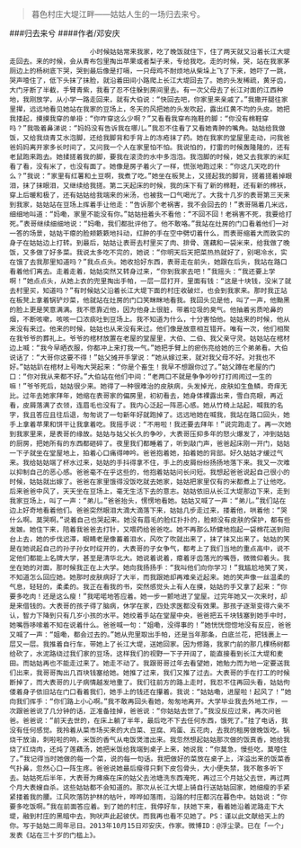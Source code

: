 > 暮色村庄大堤江畔——姑姑人生的一场归去来兮。

###归去来兮
####作者/邓安庆

						小时候姑姑常来我家，吃了晚饭就住下，住了两天就又沿着长江大堤走回去。来的时候，会从青布包里掏出苹果或者梨子来，专给我吃。走的时候，哭，站在我家茅厕边上的杨树底下哭，哭到最后像是打嗝，一只母鸡不耐烦地从柴垛上飞了下来，她吓了一跳，哭声噎住了，低下头抹了抹脸，就沿着田间小路爬上长江大堤回去了。她的头发稀疏，黄牙齿，大门牙断了半截，手臂青紫，我看了忍不住躲到房间里去。有一次父母去了长江对面的江西种地，我刚放学，从小学一路走回来，就有大伯说：“快回去吧，你家里来亲戚了。”我撒开腿往家里撵，远远地看见她站在我家的豆场上，冬天的风把她的头发吹起，露出红黄不均的头皮。她把我搂起，摸摸我穿的单褂：“你咋穿这么少啊？”又看看我穿布拖鞋的脚：“你没有棉鞋穿吗？”我吸着鼻涕说：“妈妈没有告诉我在哪儿。”我忍不住看了又看她青肿的嘴角。姑姑给我做饭，又给我烧青艾水泡脚，还给我脚背和手背上的冻疮抹了药。她在我家的堂屋里走动，问我爸爸妈妈离开家多长时间了，又问我一个人在家里怕不怕。我说怕的，打雷的时候轰隆隆的，还有老鼠跑来跑去。她揉搓着我的脚，要我在滚烫的水中多泡泡。我泡脚的时候，她又去我家的米缸看了看，没有米了，也没有面了。她像是房子着火了一样，慌张地跑过来：“你这几天吃的什么？”我说：“家里有红薯和土豆啊，我煮了吃。”她坐在板凳上，又搓起我的脚背，搓着搓着掉眼泪，抹了抹眼泪，又继续给我搓。第二天起床的时候，我的床下有了新的棉鞋，还有新的棉袄，穿上后暖和极了，还有姑姑给我端来的米汤，也被我一口气喝光了。大我十几岁的表哥第三天来到我家，姑姑站在豆场上挥着手让他走：“告诉那个老祸害，我不会回去的！”表哥隔着几米远，细细地叫道：“妈嘞，家里不能没有你。”姑姑扭着头不看他：“不回不回！老祸害不死，我要给打死。”表哥继续细细地说：“妈嘞，我们都批评他了。他不敢咯。”我站在灶房的门口看着他们一对一答的场景，姑姑干瘪的脸颊簌簌地抖动，红肿的手在空中劈切着什么，而表哥缩着大而敦实的身子在姑姑边上打转。到最后，姑姑让表哥去村里买了肉、排骨、莲藕和一袋米来，给我做了晚饭，又多做了好多菜。我说太多吃不完的，她说：“你明天后天把菜热热就好了，别喝冷水，实在饿了去我那里知道吗？”我点点头。她收拾好东西，表哥走在前头，她跟在后头，我站在路口看着他们离去。走着走着，姑姑突然又转身过来，“你到我家去吧！”我摇头：“我还要上学啊！”她点点头，从她上衣的兜里掏出手帕，一层一层打开，里面有钱：“这是十块钱，没米了就去村里买，知道吗？”有时候姑父沿着长江大堤下面的村庄收破烂，也会到我家来。那时我正站在板凳上拿着锅铲炒菜，他就站在灶房的门口笑眯眯地看我。我回头见是他，叫了一声，他黝黑的脸上更是笑意满满。我不愿靠近他，因为他身上很脏，带着垃圾的臭气。他抽着劣质呛鼻的烟，不断咳嗽，咳咳一口浓痰吐到豆场上。我不知道为什么，十分害怕他。姑姑来的时候，他从来没有来过。他来的时候，姑姑也从来没有来过。他们像是故意相互错开。唯有一次，他们相聚在我爷爷的葬礼上。爷爷的棺材放置在老屋的堂屋里，大伯、二伯、我父亲守灵。姑姑站在棺材边上喊：“我今早晒衣服，你都冲上来打我一气。”她把手臂上的瘀伤亮给她的三个弟弟看。大伯说话了：“大哥你这要不得！”姑父摊开手掌说：“她从嫁过来，就对我父母不好。对我也不好。”姑姑趴在棺材上号啕大哭起来：“你是个畜生！我早不想跟你过了。”姑父蹲在老屋的门口：“你对我从来都不好。”大伯站在他们中间：“老两口不就是争争吵吵打打闹闹过一生的嘛！”爷爷死后，姑姑很少来。她得了一种很难治的皮肤病，头发掉光，皮肤如生鱼鳞，奇痒无比。过年去她家拜年，她缩在表哥家的偏房里，初初看去，她身体裸露出来，雪白亮眼，再近看，皮屑落满了衣领，连眉毛也没有了。我内心泛起一阵恶心感。她从竹椅上站起，喊我的名字，我且答应且往后退，匆匆说了一句新年好就跑掉了。远远地她在喊我，我站在路口回头，她手上拿着苹果和饼干让我拿着吃。我摇手说：“不用啦！我还要去拜年！”说完跑走了。再一次她到我家里来，是表哥的缘故。姑姑与姑父长久的争吵，大表哥压抑多年的怒火爆发了，冲到姑姑的厨房，把她所有的东西都砸碎了。夜里我们都睡着了，听到敲门声，爸爸起床刚一开门，姑姑一下子就坐在堂屋地上，拍着心口痛得呻吟。爸爸抱着她，拍着她的背部。好久姑姑才缓过气来。我给姑姑端了杯水过来，姑姑的手抖得拿不住，手上的皮屑纷纷扬扬地落下来。我又一次难以抑制自己的恶心感。爸爸毫不在乎这些的，他抱着姑姑问长问短。我想起爸爸说起自己很小的时候，姑姑就出嫁了。爸爸在家里饿得没饭吃就去她家，姑姑把家里仅有的米都煮上了让他吃。后来爸爸中风了，天天坐在豆场上，毫无生活下去的意志。姑姑依旧从长江大堤那边下来，走到我家豆场上，叫了一声：“弟儿。”爸爸抬头，愣愣地看她。姑姑又喊了一声：“弟儿。”我们站在边上好奇地看着他们。爸爸突然眼泪大滴大滴落下来，姑姑几步走过来，搂着他，哄着他：“哭什么啊。莫哭啊。”说着自己也哭起来。她没有眉毛的脸红扑扑的，脸颊没有皮肤的保护，都有些发皴。她住下来，陪着我爸爸去打针，又喂药给爸爸吃。她不再那么矫健地抱起一袋棉花送到阳台上去，她的步伐迟滞，眼睛老是像蓄着泪水，风吹了吹就出来了，抹了抹又出来了。姑姑的笑是在她说起自己的孙子孙女时绽开的，大表哥的子女争气，都考上了我们当地的重点高中，说不定他们都能上名牌大学，甚至是清华北大。她说着说着，瘪着牙齿落光的嘴唇，微微仰着头。我坐在她的对面，那时候我正在上大学。她向我扬扬手：“我叫他们向你学习！”我尴尬地笑了笑，不知道怎么回应她。她那时皮肤病好了大半，而我跟她却再难亲近起来。她的笑声像一丝温柔的气息，轻轻的，柔柔的。我正在看我的书，突然感觉头上有人在摸，姑姑的手又拿了起来：“你要多吃肉！还是这么瘦！”我喏喏地答应着。她一步一颤地进了堂屋。过完年她又一次来时，却是来借钱的。大表哥的孩子得了脑病，休学在家，四处求医都没有效果。那孩子逐渐变得六亲不认，智力下降到只有几岁小孩的水平。她绞着手站在堂屋中央，爸爸把五千块钱塞到她手中时，她嘴唇哆嗦着不知在说着什么。爸爸喊一句：“姐嘞，没得事的！”她恍恍惚惚地没有反应，爸爸又喊了一声：“姐嘞，都会过去的。”她从兜里取出手帕，还是当年那条，白底兰花，把钱裹上一层又一层。我推着自行车，带她上了长江大堤，送她回家。因为修路，我家门前的那几棵杨树都给砍了，水泥路绕过我们家的豆场，这样我们的视野一下子开阔了，能直接看到长江大堤和麦田。而姑姑再也不能走过来了。她走不动了。我跟哥哥过年去看望她，她勉力而为地一定要送我们出来，我哥哥掏出几百块钱塞给她。她推了过来，我们又推了过去。大表哥的手在打工的时候断掉了，而大表哥的儿子病情越发地重了。我们往前方的路上走时，我忍不住再回头看，姑姑佝偻着身子依旧站在门口看着我们，她手上的钱还在攥着。我说：“姑姑嘞，进屋啦！起风了！”她向我们挥手：“你们路上小心啊。”我不敢再回头看她，匆匆地离开。大学毕业我去外地工作，一次跟爸爸说了几分钟的话，正准备挂掉，爸爸说：“你姑姑去世了。”我没反应过来，再次问爸爸。爸爸说：“前天去世的，在床上躺了半年，最后吃不下去任何东西，饿死了。”挂了电话，我没有任何感觉。我拎着从菜市场买来的大白菜、豆腐、鸡蛋、五花肉，去我的租房做晚饭吃。锅烧干放油，刺啦啦的响，米饭的香气从电饭煲潽出来。我忽然想起姑姑那次做的饭真香，她给我烧了红烧肉，还炖了莲藕汤，她把米饭给我端到桌子上来，她说我：“你莫急，慢些吃，莫噎住了。”我记得当时她做的每一个菜，说的每一句话。我把做好的菜放在桌子上，洋溢出来的饭菜香气扑鼻，忽然心口一阵生疼。爸爸说她最后瘦得只剩下皮包骨头，大小便失禁，我不敢多听下去。姑姑死后半年，大表哥为瘫痪在床的姑父去池塘洗东西淹死，再过三个月姑父去世，再过两个月大表嫂自杀。这些姑姑都不会知道的。那次从长江大堤上骑自行送姑姑回家，她细瘦的手紧紧搂着我的腰。江风吹落防护林的枯叶，哗哗如落雨，沿路的村庄都沉在暮色中。姑姑说：“你要多吃饭啊。”我在前面答应着。到了她的村庄，我停好车，扶她下来，看着她沿着泥路走下大堤，融到村庄的黑暗中去，狗吠声此起彼伏。而我再也看不见她了。PS：谨以此文献给天上的你。写于姑姑二周年忌日。2013年10月15日邓安庆，作家。微博ID：@浮尘录。已在「一个」发表《站在三十岁的门槛上》。 